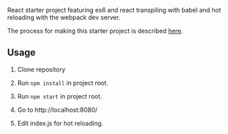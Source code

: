 React starter project featuring es6 and react transpiling with babel and hot reloading with the webpack dev server.

The process for making this starter project is described [here](https://medium.com/@thisbejim/zero-baloney-literal-step-by-step-for-creating-a-babel-6-react-and-hot-reloading-webpack-project-90562eafe0e0#.fh3c6pt5g).

## Usage

1. Clone repository

2. Run ```npm install``` in project root.

3. Run ```npm start``` in project root.

4. Go to http://localhost:8080/

5. Edit index.js for hot reloading.
